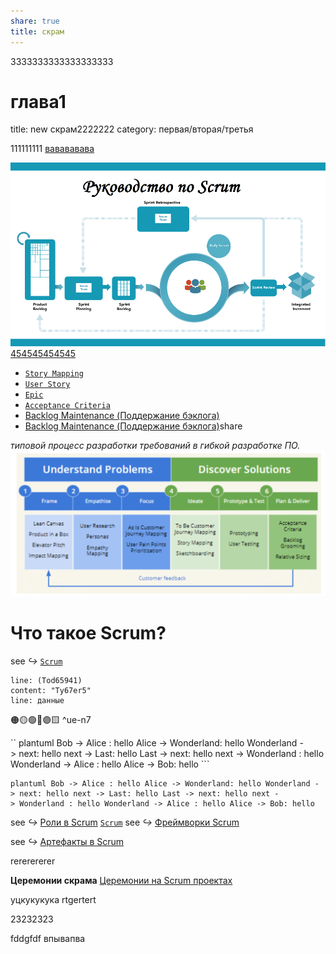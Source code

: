 ```yaml
---
share: true
title: скрам
---
```

3333333333333333333

# глава1
title: new скрам2222222
category: первая/вторая/третья

111111111
[вавававава](obsidian://open?vault=HANZO&file=INBOX%2F454545454545)

![rrrrrr|100](_Files_/Pasted%20image%2020221227085336.png)
[454545454545](./4545454545)

- [`Story Mapping`](../`Story%20Mapping`.md)
- [`User Story`](../`User%20Story`.md)
- [`Epic`](../`Epic`)
- [`Acceptance Criteria`](../`Acceptance%20Criteria`.md)
- [Backlog Maintenance (Поддержание бэклога)](../Backlog%20Maintenance%20(Поддержание%20бэклога).md)
- [Backlog Maintenance (Поддержание бэклога)](../Backlog%20Maintenance%20(Поддержание%20бэклога).md)share

*типовой процесс разработки требований в гибкой разработке ПО.*  
![Процесс разработки требований и связанные с ним практики бизнес-анализа в agile](_Files_/Pasted%20image%2020221224063540.png)





# Что такое Scrum?

see _↪_   [`Scrum`](../inbox/scrum/)


```query
line: (Tod65941)
content: "Ty67er5"
line: данные
```




🟠🟡🟢🔵🟣🟨 ^ue-n7

`` plantuml Bob -> Alice : hello Alice -> Wonderland: hello Wonderland -> next: hello next -> Last: hello Last -> next: hello next -> Wonderland : hello Wonderland -> Alice : hello Alice -> Bob: hello ```

~~~ 
plantuml Bob -> Alice : hello Alice -> Wonderland: hello Wonderland -> next: hello next -> Last: hello Last -> next: hello next -> Wonderland : hello Wonderland -> Alice : hello Alice -> Bob: hello
~~~



see _↪_   [Роли в Scrum](/INBOX/`Scrum`.md#^dvmf87)
[`Scrum`](../`Scrum`)
see _↪_   [Фреймворки Scrum](../ЧТО%20ТАКОЕ%20AGILE%20(гайд%20от%20Саши).md/#^ikrqas)

see _↪_ [Артефакты в Scrum](../`Scrum`)


rererererer


**Церемонии скрама** 
[Церемонии на Scrum проектах](Церемонии%20на%20Scrum%20проектах.md)

уцкукукука
rtgertert

23232323

fddgfdf
впывапва


